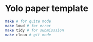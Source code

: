 # Yolo paper template
```bash
make # for quite mode
make loud # for error 
make tidy # for submisssion
make clean # git mode
```
